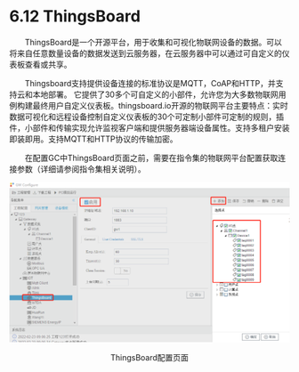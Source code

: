 # 6.12 ThingsBoard

　　ThingsBoard是一个开源平台，用于收集和可视化物联网设备的数据。可以将来自任意数量设备的数据发送到云服务器，在云服务器中可以通过可自定义的仪表板查看或共享。

　　Thingsboard支持提供设备连接的标准协议是MQTT，CoAP和HTTP，并支持云和本地部署。 它提供了30多个可自定义的小部件，允许您为大多数物联网用例构建最终用户自定义仪表板。thingsboard.io开源的物联网平台主要特点：实时数据可视化和远程设备控制自定义仪表板的30个可定制小部件可定制的规则，插件，小部件和传输实现允许监视客户端和提供服务器端设备属性。支持多租户安装即装即用。支持MQTT和HTTP协议的传输加密。

　　在配置GC中ThingsBoard页面之前，需要在指令集的物联网平台配置获取连接参数（详细请参阅指令集相关说明）。

![ThingsBoard](assets\ThingsBoard.png)

<center>ThingsBoard配置页面</center>


